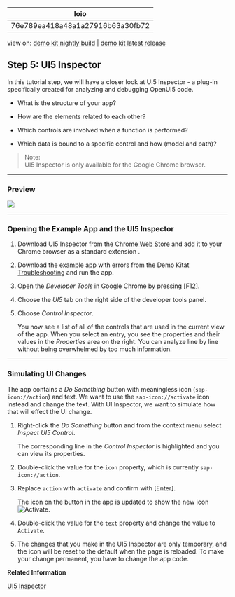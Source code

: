 <!-- loio76e789ea418a48a1a27916b63a30fb72 -->

| loio |
| -----|
| 76e789ea418a48a1a27916b63a30fb72 |

<div id="loio">

view on: [demo kit nightly build](https://openui5nightly.hana.ondemand.com/#/topic/76e789ea418a48a1a27916b63a30fb72) | [demo kit latest release](https://openui5.hana.ondemand.com/#/topic/76e789ea418a48a1a27916b63a30fb72)</div>

## Step 5: UI5 Inspector

In this tutorial step, we will have a closer look at UI5 Inspector - a plug-in specifically created for analyzing and debugging OpenUI5 code.

-   What is the structure of your app?

-   How are the elements related to each other?

-   Which controls are involved when a function is performed?

-   Which data is bound to a specific control and how \(model and path\)?


> Note:  
> UI5 Inspector is only available for the Google Chrome browser.

***

<a name="loio76e789ea418a48a1a27916b63a30fb72__section_z4x_bdk_b1b"/>

### Preview

 ![](loioe881330405e24b42b064ae6042d85b43_LowRes.gif) 

***

### Opening the Example App and the UI5 Inspector

1.  Download UI5 Inspector from the [Chrome Web Store](https://chrome.google.com/webstore/detail/ui5-inspector/bebecogbafbighhaildooiibipcnbngo?hl=en) and add it to your Chrome browser as a standard extension .

2.  Download the example app with errors from the Demo Kitat [Troubleshooting](https://openui5.hana.ondemand.com/explored.html#/sample/sap.ui.core.tutorial.troubleshooting.01/preview) and run the app.

3.  Open the *Developer Tools* in Google Chrome by pressing [F12\].

4.  Choose the *UI5* tab on the right side of the developer tools panel.

5.  Choose *Control Inspector*.

    You now see a list of all of the controls that are used in the current view of the app. When you select an entry, you see the properties and their values in the *Properties* area on the right. You can analyze line by line without being overwhelmed by too much information.


***

<a name="loio76e789ea418a48a1a27916b63a30fb72__section_plg_ffk_b1b"/>

### Simulating UI Changes

The app contains a *Do Something* button with meaningless icon \(`sap-icon://action`\) and text. We want to use the `sap-icon://activate` icon instead and change the text. With UI Inspector, we want to simulate how that will effect the UI change.

1.  Right-click the *Do Something* button and from the context menu select *Inspect UI5 Control*.

    The corresponding line in the *Control Inspector* is highlighted and you can view its properties.

2.  Double-click the value for the `icon` property, which is currently `sap-icon://action`.

3.  Replace `action` with `activate` and confirm with [Enter\].

    The icon on the button in the app is updated to show the new icon ![Activate](loio997baba218974ca2888824f87d8b1af4_LowRes.png).

4.  Double-click the value for the `text` property and change the value to `Activate`.

5.  The changes that you make in the UI5 Inspector are only temporary, and the icon will be reset to the default when the page is reloaded. To make your change permanent, you have to change the app code.


**Related Information**  


[UI5 Inspector](UI5_Inspector_b24e724.md)

